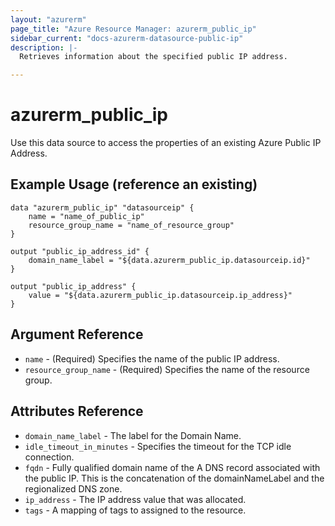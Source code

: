 ```yaml
---
layout: "azurerm"
page_title: "Azure Resource Manager: azurerm_public_ip"
sidebar_current: "docs-azurerm-datasource-public-ip"
description: |-
  Retrieves information about the specified public IP address.

---
```


# azurerm_public_ip

Use this data source to access the properties of an existing Azure Public IP Address.

## Example Usage (reference an existing)

```hcl
data "azurerm_public_ip" "datasourceip" {
    name = "name_of_public_ip"
    resource_group_name = "name_of_resource_group"
}

output "public_ip_address_id" {
    domain_name_label = "${data.azurerm_public_ip.datasourceip.id}"
}

output "public_ip_address" {
    value = "${data.azurerm_public_ip.datasourceip.ip_address}"
}
```

## Argument Reference

* `name` - (Required) Specifies the name of the public IP address.
* `resource_group_name` - (Required) Specifies the name of the resource group.


## Attributes Reference

* `domain_name_label` - The label for the Domain Name.
* `idle_timeout_in_minutes` - Specifies the timeout for the TCP idle connection.
* `fqdn` - Fully qualified domain name of the A DNS record associated with the public IP. This is the concatenation of the domainNameLabel and the regionalized DNS zone.
* `ip_address` - The IP address value that was allocated.
* `tags` - A mapping of tags to assigned to the resource.